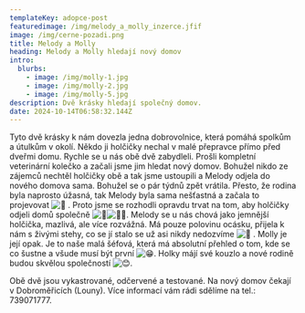 ```yaml
---
templateKey: adopce-post
featuredimage: /img/melody_a_molly_inzerce.jfif
image: /img/cerne-pozadi.png
title: Melody a Molly
heading: Melody a Molly hledají nový domov
intro:
  blurbs:
    - image: /img/molly-1.jpg
    - image: /img/molly-2.jpg
    - image: /img/molly-5.jpg
description: Dvě krásky hledají společný domov.
date: 2024-10-14T06:58:32.144Z
---
```

Tyto dvě krásky k nám dovezla jedna dobrovolnice, která pomáhá spolkům a útulkům v okolí. Někdo ji holčičky nechal v malé přepravce přímo před dveřmi domu. Rychle se u nás obě dvě zabydleli. Prošli kompletní veterinární kolečko a začali jsme jim hledat nový domov. Bohužel nikdo ze zájemců nechtěl holčičky obě a tak jsme ustoupili a Melody odjela do nového domova sama. Bohužel se o pár týdnů zpět vrátila. Přesto, že rodina byla naprosto úžasná, tak Melody byla sama nešťastná a začala to projevovat ![🙁](https://static.xx.fbcdn.net/images/emoji.php/v9/tcb/1/16/1f641.png) . Proto jsme se rozhodli opravdu trvat na tom, aby holčičky odjeli domů společně ![🩷](https://static.xx.fbcdn.net/images/emoji.php/v9/t99/1/16/1fa77.png)![🙏🏻](https://static.xx.fbcdn.net/images/emoji.php/v9/tfb/1/16/1f64f_1f3fb.png). Melody se u nás chová jako jemnější holčička, mazlivá, ale více rozvážná. Má pouze polovinu ocásku, přijela k nám s živými stehy, co se jí stalo se už asi nikdy nedozvíme ![🙁](https://static.xx.fbcdn.net/images/emoji.php/v9/tcb/1/16/1f641.png) . Molly je její opak. Je to naše malá šéfová, která má absolutní přehled o tom, kde se co šustne a všude musí být první ![😁](https://static.xx.fbcdn.net/images/emoji.php/v9/t4f/1/16/1f601.png). Holky májí své kouzlo a nové rodině budou skvělou společností ![😊](https://static.xx.fbcdn.net/images/emoji.php/v9/t7f/1/16/1f60a.png). 

Obě dvě jsou vykastrované, odčervené a testované. Na nový domov čekají v Dobroměřicích (Louny). Více informací vám rádi sdělíme na tel.: 739071777.